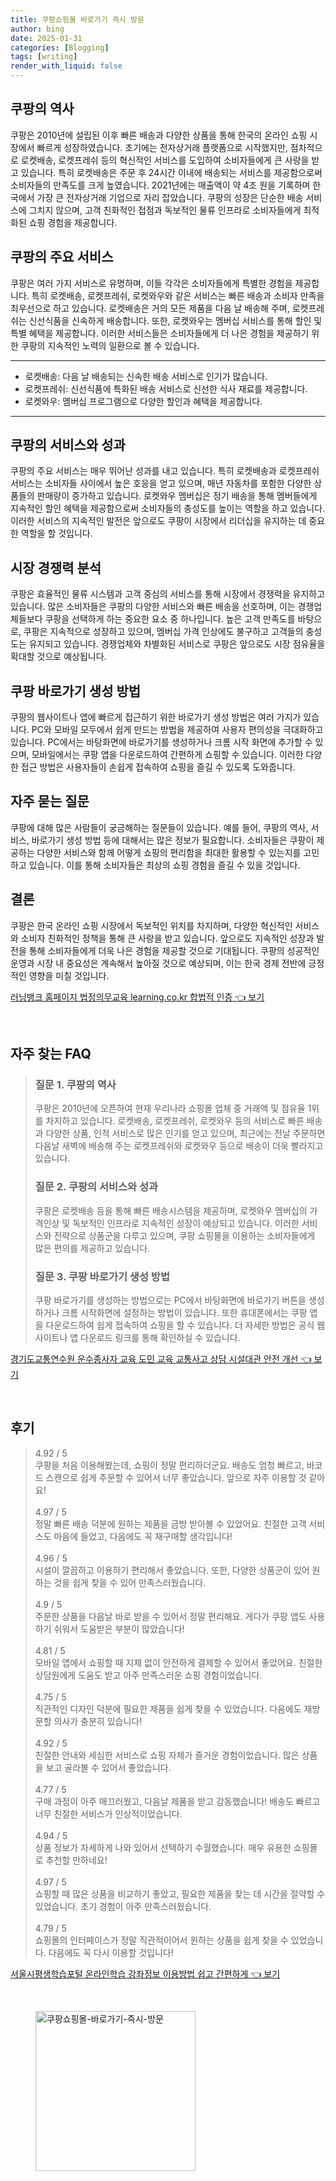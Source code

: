 ```yaml
---
title: 쿠팡쇼핑몰 바로가기 즉시 방문
author: bing
date: 2025-01-31
categories: [Blogging]
tags: [writing]
render_with_liquid: false
---
```



<h2 id='쿠팡의 역사'>쿠팡의 역사</h2>

<p>쿠팡은 2010년에 설립된 이후 빠른 배송과 다양한 상품을 통해 한국의 온라인 쇼핑 시장에서 빠르게 성장하였습니다. 초기에는 전자상거래 플랫폼으로 시작했지만, 점차적으로 로켓배송, 로켓프레쉬 등의 혁신적인 서비스를 도입하여 소비자들에게 큰 사랑을 받고 있습니다. 특히 로켓배송은 주문 후 24시간 이내에 배송되는 서비스를 제공함으로써 소비자들의 만족도를 크게 높였습니다. 2021년에는 매출액이 약 4조 원을 기록하며 한국에서 가장 큰 전자상거래 기업으로 자리 잡았습니다. 쿠팡의 성장은 단순한 배송 서비스에 그치지 않으며, 고객 친화적인 접점과 독보적인 물류 인프라로 소비자들에게 최적화된 쇼핑 경험을 제공합니다.</p>

<h2 id='쿠팡의 주요 서비스'>쿠팡의 주요 서비스</h2>

<p>쿠팡은 여러 가지 서비스로 유명하며, 이들 각각은 소비자들에게 특별한 경험을 제공합니다. 특히 로켓배송, 로켓프레쉬, 로켓와우와 같은 서비스는 빠른 배송과 소비자 만족을 최우선으로 하고 있습니다. 로켓배송은 거의 모든 제품을 다음 날 배송해 주며, 로켓프레쉬는 신선식품을 신속하게 배송합니다. 또한, 로켓와우는 멤버십 서비스를 통해 할인 및 특별 혜택을 제공합니다. 이러한 서비스들은 소비자들에게 더 나은 경험을 제공하기 위한 쿠팡의 지속적인 노력의 일환으로 볼 수 있습니다.</p>

<hr />

<ul>
    <li>로켓배송: 다음 날 배송되는 신속한 배송 서비스로 인기가 많습니다.</li>
    <li>로켓프레쉬: 신선식품에 특화된 배송 서비스로 신선한 식사 재료를 제공합니다.</li>
    <li>로켓와우: 멤버십 프로그램으로 다양한 할인과 혜택을 제공합니다.</li>
</ul>

<hr />

<h2 id='쿠팡의 서비스와 성과'>쿠팡의 서비스와 성과</h2>

<p>쿠팡의 주요 서비스는 매우 뛰어난 성과를 내고 있습니다. 특히 로켓배송과 로켓프레쉬 서비스는 소비자들 사이에서 높은 호응을 얻고 있으며, 매년 자동차를 포함한 다양한 상품들의 판매량이 증가하고 있습니다. 로켓와우 멤버십은 정기 배송을 통해 멤버들에게 지속적인 할인 혜택을 제공함으로써 소비자들의 충성도를 높이는 역할을 하고 있습니다. 이러한 서비스의 지속적인 발전은 앞으로도 쿠팡이 시장에서 리더십을 유지하는 데 중요한 역할을 할 것입니다.</p>

<h2 id='시장 경쟁력 분석'>시장 경쟁력 분석</h2>

<p>쿠팡은 효율적인 물류 시스템과 고객 중심의 서비스를 통해 시장에서 경쟁력을 유지하고 있습니다. 많은 소비자들은 쿠팡의 다양한 서비스와 빠른 배송을 선호하며, 이는 경쟁업체들보다 쿠팡을 선택하게 하는 중요한 요소 중 하나입니다. 높은 고객 만족도를 바탕으로, 쿠팡은 지속적으로 성장하고 있으며, 멤버십 가격 인상에도 불구하고 고객들의 충성도는 유지되고 있습니다. 경쟁업체와 차별화된 서비스로 쿠팡은 앞으로도 시장 점유율을 확대할 것으로 예상됩니다.</p>

<h2 id='쿠팡 바로가기 생성 방법'>쿠팡 바로가기 생성 방법</h2>

<p>쿠팡의 웹사이트나 앱에 빠르게 접근하기 위한 바로가기 생성 방법은 여러 가지가 있습니다. PC와 모바일 모두에서 쉽게 만드는 방법을 제공하여 사용자 편의성을 극대화하고 있습니다. PC에서는 바탕화면에 바로가기를 생성하거나 크롬 시작 화면에 추가할 수 있으며, 모바일에서는 쿠팡 앱을 다운로드하여 간편하게 쇼핑할 수 있습니다. 이러한 다양한 접근 방법은 사용자들이 손쉽게 접속하여 쇼핑을 즐길 수 있도록 도와줍니다.</p>

<h2 id='자주 묻는 질문'>자주 묻는 질문</h2>

<p>쿠팡에 대해 많은 사람들이 궁금해하는 질문들이 있습니다. 예를 들어, 쿠팡의 역사, 서비스, 바로가기 생성 방법 등에 대해서는 많은 정보가 필요합니다. 소비자들은 쿠팡이 제공하는 다양한 서비스와 함께 어떻게 쇼핑의 편리함을 최대한 활용할 수 있는지를 고민하고 있습니다. 이를 통해 소비자들은 최상의 쇼핑 경험을 즐길 수 있을 것입니다.</p>

<h2 id='결론'>결론</h2>

<p>쿠팡은 한국 온라인 쇼핑 시장에서 독보적인 위치를 차지하며, 다양한 혁신적인 서비스와 소비자 친화적인 정책을 통해 큰 사랑을 받고 있습니다. 앞으로도 지속적인 성장과 발전을 통해 소비자들에게 더욱 나은 경험을 제공할 것으로 기대됩니다. 쿠팡의 성공적인 운영과 시장 내 중요성은 계속해서 높아질 것으로 예상되며, 이는 한국 경제 전반에 긍정적인 영향을 미칠 것입니다.</p>


<p><a class="click-button" title="러닝뱅크 홈페이지 법정의무교육 learning.co.kr 합법적 인증" href="https://greenforu.github.io/posts/%EB%9F%AC%EB%8B%9D%EB%B1%85%ED%81%AC-%ED%99%88%ED%8E%98%EC%9D%B4%EC%A7%80-%EB%B2%95%EC%A0%95%EC%9D%98%EB%AC%B4%EA%B5%90%EC%9C%A1-learning.co.kr-%ED%95%A9%EB%B2%95%EC%A0%81-%EC%9D%B8%EC%A6%9D/" rel="dofollow">러닝뱅크 홈페이지 법정의무교육 learning.co.kr 합법적 인증 👈 보기</a></p><br>
<h2 id='자주_찾는_FAQ'>자주 찾는 FAQ</h2>
<div itemscope="" itemtype="https://schema.org/FAQPage"> 
<blockquote> 
<div itemscope="" itemprop="mainEntity" itemtype="https://schema.org/Question"> 
<h3 itemprop="name">질문 1. 쿠팡의 역사</h3> 
<div itemscope="" itemprop="acceptedAnswer" itemtype="https://schema.org/Answer"> 
<span itemprop="text"> 
<p>쿠팡은 2010년에 오픈하여 현재 우리나라 쇼핑몰 업체 중 거래액 및 점유율 1위를 차지하고 있습니다. 로켓배송, 로켓프레쉬, 로켓와우 등의 서비스로 빠른 배송과 다양한 상품, 인적 서비스로 많은 인기를 얻고 있으며, 최근에는 전날 주문하면 다음날 새벽에 배송해 주는 로켓프레쉬와 로켓와우 등으로 배송이 더욱 빨라지고 있습니다.</p> 
</span> 
</div> 
</div> 
<div itemscope="" itemprop="mainEntity" itemtype="https://schema.org/Question"> 
<h3 itemprop="name">질문 2. 쿠팡의 서비스와 성과</h3> 
<div itemscope="" itemprop="acceptedAnswer" itemtype="https://schema.org/Answer"> 
<span itemprop="text"> 
<p>쿠팡은 로켓배송 등을 통해 빠른 배송시스템을 제공하며, 로켓와우 멤버십의 가격인상 및 독보적인 인프라로 지속적인 성장이 예상되고 있습니다. 이러한 서비스와 전략으로 상품군을 다루고 있으며, 쿠팡 쇼핑몰을 이용하는 소비자들에게 많은 편의를 제공하고 있습니다.</p> 
</span> 
</div> 
</div> 
<div itemscope="" itemprop="mainEntity" itemtype="https://schema.org/Question"> 
<h3 itemprop="name">질문 3. 쿠팡 바로가기 생성 방법</h3> 
<div itemscope="" itemprop="acceptedAnswer" itemtype="https://schema.org/Answer"> 
<span itemprop="text"> 
<p>쿠팡 바로가기를 생성하는 방법으로는 PC에서 바탕화면에 바로가기 버튼을 생성하거나 크롬 시작화면에 설정하는 방법이 있습니다. 또한 휴대폰에서는 쿠팡 앱을 다운로드하여 쉽게 접속하여 쇼핑을 할 수 있습니다. 더 자세한 방법은 공식 웹사이트나 앱 다운로드 링크를 통해 확인하실 수 있습니다.</p> 
</span> 
</div> 
</div> 
</blockquote> 
</div>
<p><a class="click-button" title="경기도교통연수원 운수종사자 교육 도민 교육 교통사고 상담 시설대관 안전 개선" href="https://greenforu.github.io/posts/%EA%B2%BD%EA%B8%B0%EB%8F%84%EA%B5%90%ED%86%B5%EC%97%B0%EC%88%98%EC%9B%90-%EC%9A%B4%EC%88%98%EC%A2%85%EC%82%AC%EC%9E%90-%EA%B5%90%EC%9C%A1-%EB%8F%84%EB%AF%BC-%EA%B5%90%EC%9C%A1-%EA%B5%90%ED%86%B5%EC%82%AC%EA%B3%A0-%EC%83%81%EB%8B%B4-%EC%8B%9C%EC%84%A4%EB%8C%80%EA%B4%80-%EC%95%88%EC%A0%84-%EA%B0%9C%EC%84%A0/" rel="dofollow">경기도교통연수원 운수종사자 교육 도민 교육 교통사고 상담 시설대관 안전 개선 👈 보기</a></p><br>
<h2 id='후기'>후기</h2>
<div itemscope itemtype="https://schema.org/Product">
  <blockquote>
  <div itemprop="review" itemscope itemtype="https://schema.org/Review">
      <div itemprop="reviewRating" itemscope itemtype="https://schema.org/Rating"> <span itemprop="ratingValue">4.92</span> / <span itemprop="bestRating">5</span> </div>
      <span itemprop="reviewBody">쿠팡을 처음 이용해봤는데, 쇼핑이 정말 편리하더군요. 배송도 엄청 빠르고, 바코드 스캔으로 쉽게 주문할 수 있어서 너무 좋았습니다. 앞으로 자주 이용할 것 같아요!</span>
  </div>
  <br>
  <div itemprop="review" itemscope itemtype="https://schema.org/Review">
      <div itemprop="reviewRating" itemscope itemtype="https://schema.org/Rating"> <span itemprop="ratingValue">4.97</span> / <span itemprop="bestRating">5</span> </div>
      <span itemprop="reviewBody">정말 빠른 배송 덕분에 원하는 제품을 금방 받아볼 수 있었어요. 친절한 고객 서비스도 마음에 들었고, 다음에도 꼭 재구매할 생각입니다!</span>
  </div>
  <br>
  <div itemprop="review" itemscope itemtype="https://schema.org/Review">
      <div itemprop="reviewRating" itemscope itemtype="https://schema.org/Rating"> <span itemprop="ratingValue">4.96</span> / <span itemprop="bestRating">5</span> </div>
      <span itemprop="reviewBody">시설이 깔끔하고 이용하기 편리해서 좋았습니다. 또한, 다양한 상품군이 있어 원하는 것을 쉽게 찾을 수 있어 만족스러웠습니다.</span>
  </div>
  <br>
  <div itemprop="review" itemscope itemtype="https://schema.org/Review">
      <div itemprop="reviewRating" itemscope itemtype="https://schema.org/Rating"> <span itemprop="ratingValue">4.9</span> / <span itemprop="bestRating">5</span> </div>
      <span itemprop="reviewBody">주문한 상품을 다음날 바로 받을 수 있어서 정말 편리해요. 게다가 쿠팡 앱도 사용하기 쉬워서 도움받은 부분이 많았습니다!</span>
  </div>
  <br>
  <div itemprop="review" itemscope itemtype="https://schema.org/Review">
      <div itemprop="reviewRating" itemscope itemtype="https://schema.org/Rating"> <span itemprop="ratingValue">4.81</span> / <span itemprop="bestRating">5</span> </div>
      <span itemprop="reviewBody">모바일 앱에서 쇼핑할 때 지체 없이 안전하게 결제할 수 있어서 좋았어요. 친절한 상담원에게 도움도 받고 아주 만족스러운 쇼핑 경험이었습니다.</span>
  </div>
  <br>
  <div itemprop="review" itemscope itemtype="https://schema.org/Review">
      <div itemprop="reviewRating" itemscope itemtype="https://schema.org/Rating"> <span itemprop="ratingValue">4.75</span> / <span itemprop="bestRating">5</span> </div>
      <span itemprop="reviewBody">직관적인 디자인 덕분에 필요한 제품을 쉽게 찾을 수 있었습니다. 다음에도 재방문할 의사가 충분히 있습니다!</span>
  </div>
  <br>
  <div itemprop="review" itemscope itemtype="https://schema.org/Review">
      <div itemprop="reviewRating" itemscope itemtype="https://schema.org/Rating"> <span itemprop="ratingValue">4.92</span> / <span itemprop="bestRating">5</span> </div>
      <span itemprop="reviewBody">친절한 안내와 세심한 서비스로 쇼핑 자체가 즐거운 경험이었습니다. 많은 상품을 보고 골라볼 수 있어서 좋았습니다.</span>
  </div>
  <br>
  <div itemprop="review" itemscope itemtype="https://schema.org/Review">
      <div itemprop="reviewRating" itemscope itemtype="https://schema.org/Rating"> <span itemprop="ratingValue">4.77</span> / <span itemprop="bestRating">5</span> </div>
      <span itemprop="reviewBody">구매 과정이 아주 매끄러웠고, 다음날 제품을 받고 감동했습니다! 배송도 빠르고 너무 친절한 서비스가 인상적이었습니다.</span>
  </div>
  <br>
  <div itemprop="review" itemscope itemtype="https://schema.org/Review">
      <div itemprop="reviewRating" itemscope itemtype="https://schema.org/Rating"> <span itemprop="ratingValue">4.94</span> / <span itemprop="bestRating">5</span> </div>
      <span itemprop="reviewBody">상품 정보가 자세하게 나와 있어서 선택하기 수월했습니다. 매우 유용한 쇼핑몰로 추천할 만하네요!</span>
  </div>
  <br>
  <div itemprop="review" itemscope itemtype="https://schema.org/Review">
      <div itemprop="reviewRating" itemscope itemtype="https://schema.org/Rating"> <span itemprop="ratingValue">4.97</span> / <span itemprop="bestRating">5</span> </div>
      <span itemprop="reviewBody">쇼핑할 때 많은 상품을 비교하기 좋았고, 필요한 제품을 찾는 데 시간을 절약할 수 있었습니다. 초기 경험이 아주 만족스러웠습니다.</span>
  </div>
  <br>
  <div itemprop="review" itemscope itemtype="https://schema.org/Review">
      <div itemprop="reviewRating" itemscope itemtype="https://schema.org/Rating"> <span itemprop="ratingValue">4.79</span> / <span itemprop="bestRating">5</span> </div>
      <span itemprop="reviewBody">쇼핑몰의 인터페이스가 정말 직관적이어서 원하는 상품을 쉽게 찾을 수 있었습니다. 다음에도 꼭 다시 이용할 것입니다!</span>
  </div>
  </blockquote>
</div>
<p><a class="click-button" title="서울시평생학습포털 온라인학습 강좌정보 이용방법 쉽고 간편하게" href="https://greenforu.github.io/posts/%EC%84%9C%EC%9A%B8%EC%8B%9C%ED%8F%89%EC%83%9D%ED%95%99%EC%8A%B5%ED%8F%AC%ED%84%B8-%EC%98%A8%EB%9D%BC%EC%9D%B8%ED%95%99%EC%8A%B5-%EA%B0%95%EC%A2%8C%EC%A0%95%EB%B3%B4-%EC%9D%B4%EC%9A%A9%EB%B0%A9%EB%B2%95-%EC%89%BD%EA%B3%A0-%EA%B0%84%ED%8E%B8%ED%95%98%EA%B2%8C/" rel="dofollow">서울시평생학습포털 온라인학습 강좌정보 이용방법 쉽고 간편하게 👈 보기</a></p><br>
<figure class="image"><img src="https://greenforu.github.io/assets/img/thumbnail/쿠팡쇼핑몰-바로가기-즉시-방문.webp" alt="쿠팡쇼핑몰-바로가기-즉시-방문" width="256" height="256"></figure>